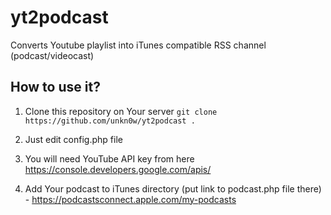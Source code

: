 # yt2podcast
Converts Youtube playlist into iTunes compatible RSS channel (podcast/videocast)

## How to use it?

1) Clone this repository on Your server
`git clone https://github.com/unkn0w/yt2podcast .`

2) Just edit config.php file

3) You will need YouTube API key from here https://console.developers.google.com/apis/

4) Add Your podcast to iTunes directory (put link to podcast.php file there) - https://podcastsconnect.apple.com/my-podcasts

